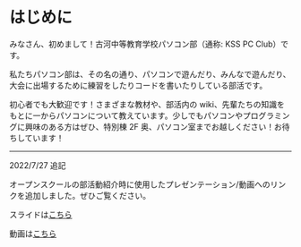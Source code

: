 # はじめに

みなさん、初めまして！古河中等教育学校パソコン部（通称: KSS PC Club）です。

私たちパソコン部は、その名の通り、パソコンで遊んだり、みんなで遊んだり、大会に出場するために練習をしたりコードを書いたりしている部活です。

初心者でも大歓迎です！さまざまな教材や、部活内の wiki、先輩たちの知識をもとに一からパソコンについて教えています。少しでもパソコンやプログラミングに興味のある方はぜひ、特別棟 2F 奥、パソコン室までお越しください！お待ちしています！

---

2022/7/27 追記

オープンスクールの部活動紹介時に使用したプレゼンテーション/動画へのリンクを追加しました。ぜひご覧ください。

スライドは[こちら](https://www.canva.com/design/DAFHlbigO8A/djlQqTZ6q4eEsBaoV-dTzQ/view?utm_content=DAFHlbigO8A&utm_campaign=designshare&utm_medium=link&utm_source=viewer)

動画は[こちら](https://youtu.be/E8r9CUjQugI)
